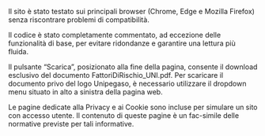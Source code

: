 Il sito è stato testato sui principali browser (Chrome, Edge e Mozilla Firefox) senza riscontrare problemi di compatibilità.

Il codice è stato completamente commentato, ad eccezione delle funzionalità di base, per evitare ridondanze e garantire una lettura più fluida.

Il pulsante “Scarica”, posizionato alla fine della pagina, consente il download esclusivo del documento FattoriDiRischio_UNI.pdf. 
Per scaricare il documento privo del logo Unipegaso, è necessario utilizzare il dropdown menu situato in alto a sinistra della pagina web.

Le pagine dedicate alla Privacy e ai Cookie sono incluse per simulare un sito con accesso utente. 
Il contenuto di queste pagine è un fac-simile delle normative previste per tali informative.
